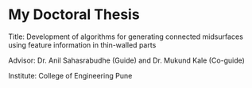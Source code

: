 # My Doctoral Thesis

Title: Development of algorithms for generating 
connected midsurfaces using feature information 
in thin-walled parts

Advisor: Dr. Anil Sahasrabudhe (Guide) and Dr. Mukund Kale (Co-guide)

Institute: College of Engineering Pune
